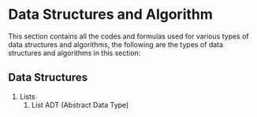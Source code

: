 # Data Structures and Algorithm
This section contains all the codes and formulas used for various types of data structures and algorithms, the following are the types of data structures and algorithms in this section: 
## Data Structures
1. Lists
   1. List ADT (Abstract Data Type)
